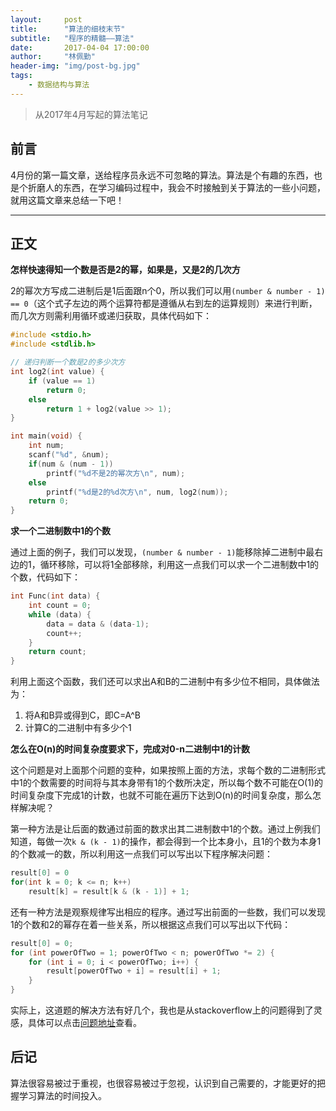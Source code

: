 ```yaml
---
layout:     post
title:      "算法的细枝末节"
subtitle:   "程序的精髓——算法"
date:       2017-04-04 17:00:00
author:     "林佩勤"
header-img: "img/post-bg.jpg"
tags:
    - 数据结构与算法
---
```


> 从2017年4月写起的算法笔记


## 前言

4月份的第一篇文章，送给程序员永远不可忽略的算法。算法是个有趣的东西，也是个折磨人的东西，在学习编码过程中，我会不时接触到关于算法的一些小问题，就用这篇文章来总结一下吧！

---

## 正文

**怎样快速得知一个数是否是2的幂，如果是，又是2的几次方**

2的幂次方写成二进制后是1后面跟n个0，所以我们可以用`(number & number - 1) == 0`（这个式子左边的两个运算符都是遵循从右到左的运算规则）来进行判断，而几次方则需利用循环或递归获取，具体代码如下：

```c
#include <stdio.h>
#include <stdlib.h>

// 递归判断一个数是2的多少次方
int log2(int value) {
    if (value == 1)
        return 0;
    else
        return 1 + log2(value >> 1);
}

int main(void) {
    int num;
    scanf("%d", &num);
    if(num & (num - 1))
        printf("%d不是2的幂次方\n", num);
    else
        printf("%d是2的%d次方\n", num, log2(num));
    return 0;
}
```

**求一个二进制数中1的个数**

通过上面的例子，我们可以发现，`(number & number - 1)`能移除掉二进制中最右边的1，循环移除，可以将1全部移除，利用这一点我们可以求一个二进制数中1的个数，代码如下：

```c
int Func(int data) { 
    int count = 0;  
    while (data) {  
        data = data & (data-1);  
        count++;  
    }  
    return count;  
}
```

利用上面这个函数，我们还可以求出A和B的二进制中有多少位不相同，具体做法为：

1. 将A和B异或得到C，即C=A^B
2. 计算C的二进制中有多少个1

**怎么在O(n)的时间复杂度要求下，完成对0-n二进制中1的计数**

这个问题是对上面那个问题的变种，如果按照上面的方法，求每个数的二进制形式中1的个数需要的时间将与其本身带有1的个数所决定，所以每个数不可能在O(1)的时间复杂度下完成1的计数，也就不可能在遍历下达到O(n)的时间复杂度，那么怎样解决呢？

第一种方法是让后面的数通过前面的数求出其二进制数中1的个数。通过上例我们知道，每做一次`k & (k - 1)`的操作，都会得到一个比本身小，且1的个数为本身1的个数减一的数，所以利用这一点我们可以写出以下程序解决问题：

```c
result[0] = 0
for(int k = 0; k <= n; k++)
    result[k] = result[k & (k - 1)] + 1;
```

还有一种方法是观察规律写出相应的程序。通过写出前面的一些数，我们可以发现1的个数和2的幂存在着一些关系，所以根据这点我们可以写出以下代码：

```c
result[0] = 0;
for (int powerOfTwo = 1; powerOfTwo < n; powerOfTwo *= 2) {
    for (int i = 0; i < powerOfTwo; i++) {
        result[powerOfTwo + i] = result[i] + 1;
    }
}
```

实际上，这道题的解决方法有好几个，我也是从stackoverflow上的问题得到了灵感，具体可以点击[问题地址](http://stackoverflow.com/questions/43007574/how-to-count-the-number-of-1-bits-set-in-0-1-2-n-in-on-time)查看。

## 后记

算法很容易被过于重视，也很容易被过于忽视，认识到自己需要的，才能更好的把握学习算法的时间投入。



